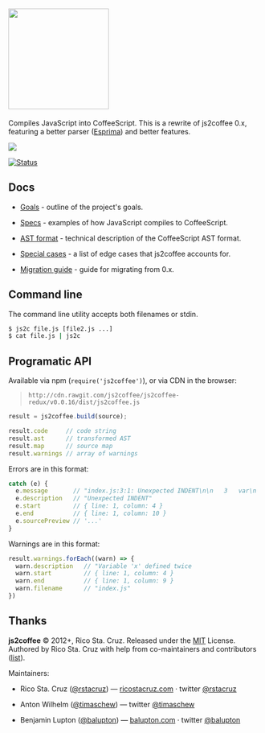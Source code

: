# <img src="http://js2.coffee/assets/logo-white.svg" width="200">

Compiles JavaScript into CoffeeScript. This is a rewrite of js2coffee 0.x,
featuring a better parser ([Esprima]) and better features.

[![](http://js2coffee.github.io/js2coffee-redux/assets/preview.png)](http://js2coffee.github.io/js2coffee-redux)

[![Status](https://travis-ci.org/js2coffee/js2coffee-redux.svg?branch=master)](https://travis-ci.org/js2coffee/js2coffee-redux)  

## Docs

 - [Goals](notes/Goals.md) - outline of the project's goals.

 - [Specs](notes/Specs.md) - examples of how JavaScript compiles to CoffeeScript.

 - [AST format](notes/AST.md) - technical description of the CoffeeScript AST format.

 - [Special cases](notes/Special_cases.md) - a list of edge cases that js2coffee accounts for.

 - [Migration guide](notes/Migration_guide.md) - guide for migrating from 0.x.

## Command line

The command line utility accepts both filenames or stdin.

```sh
$ js2c file.js [file2.js ...]
$ cat file.js | js2c
```

## Programatic API

Available via npm (`require('js2coffee')`), or via CDN in the browser:

> [](#version) `http://cdn.rawgit.com/js2coffee/js2coffee-redux/v0.0.16/dist/js2coffee.js`

```js
result = js2coffee.build(source);

result.code     // code string
result.ast      // transformed AST
result.map      // source map
result.warnings // array of warnings
```

Errors are in this format:

```js
catch (e) {
  e.message       // "index.js:3:1: Unexpected INDENT\n\n   3   var\n   ---^"
  e.description   // "Unexpected INDENT"
  e.start         // { line: 1, column: 4 }
  e.end           // { line: 1, column: 10 }
  e.sourcePreview // '...'
}
```

Warnings are in this format:

```js
result.warnings.forEach((warn) => {
  warn.description   // "Variable 'x' defined twice
  warn.start         // { line: 1, column: 4 }
  warn.end           // { line: 1, column: 9 }
  warn.filename      // "index.js"
})
```

## Thanks

**js2coffee** © 2012+, Rico Sta. Cruz. Released under the [MIT] License.<br>
Authored by Rico Sta. Cruz with help from co-maintainers and contributors ([list][contributors]).

Maintainers:

 * Rico Sta. Cruz ([@rstacruz](https://github.com/rstacruz)) —
   [ricostacruz.com](http://ricostacruz.com) · twitter [@rstacruz](https://twitter.com/rstacruz)

 * Anton Wilhelm ([@timaschew](https://github.com/timaschew)) — twitter [@timaschew](https://twitter.com/timaschew)

 * Benjamin Lupton ([@balupton](https://github.com/balupton)) —
   [balupton.com](http://balupton.com) · twitter [@balupton](https://twitter.com/balupton)

[MIT]: http://mit-license.org/
[contributors]: http://github.com/rstacruz/js2coffee/contributors
[Esprima]: http://esprima.org/
[js2coffee/js2coffee]: https://github.com/js2coffee/js2coffee
